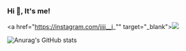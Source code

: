 ### Hi 👋, It's me!

<!--
**jenjenniee/jenjenniee** is a ✨ _special_ ✨ repository because its `README.md` (this file) appears on your GitHub profile.

Here are some ideas to get you started:

- 🔭 I’m currently working on ...
- 🌱 I’m currently learning ...
- 👯 I’m looking to collaborate on ...
- 🤔 I’m looking for help with ...
- 💬 Ask me about ...
- 📫 How to reach me: ...
- 😄 Pronouns: ...
- ⚡ Fun fact: ...
-->

<a href="https://instagram.com/jjjj__i_"" target="_blank"><img src="https://img.shields.io/badge/뱃지레이블-E4405F?style=뱃지모양&logo=로고&logoColor=white"/></a>

![Anurag's GitHub stats](https://github-readme-stats.vercel.app/api?username=jenjenniee&theme=vue&show_icons=true)
